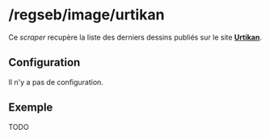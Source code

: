 # /regseb/image/urtikan

Ce *scraper* recupère la liste des derniers dessins publiés sur le site
**[Urtikan](http://TODO.com/)**.

## Configuration

Il n'y a pas de configuration.

## Exemple

TODO
